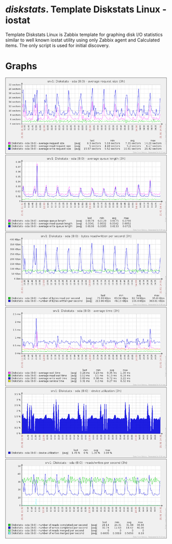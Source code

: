 # *diskstats*. Template Diskstats Linux - iostat

Template Diskstats Linux is Zabbix template for graphing disk I/O statistics
similar to well known iostat utility using only Zabbix agent and Calculated
items. The only script is used for initial discovery.

# Graphs

![](https://github.com/AlekseyChudov/zabbix-templates/blob/master/diskstats/images/diskstats-request-size.png)
![](https://github.com/AlekseyChudov/zabbix-templates/blob/master/diskstats/images/diskstats-queue.png)
![](https://github.com/AlekseyChudov/zabbix-templates/blob/master/diskstats/images/diskstats-bytes.png)
![](https://github.com/AlekseyChudov/zabbix-templates/blob/master/diskstats/images/diskstats-time.png)
![](https://github.com/AlekseyChudov/zabbix-templates/blob/master/diskstats/images/diskstats-util.png)
![](https://github.com/AlekseyChudov/zabbix-templates/blob/master/diskstats/images/diskstats-iops.png)
